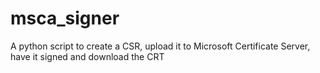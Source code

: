 # msca_signer
A python script to create a CSR, upload it to Microsoft Certificate Server, have it signed and download the CRT
